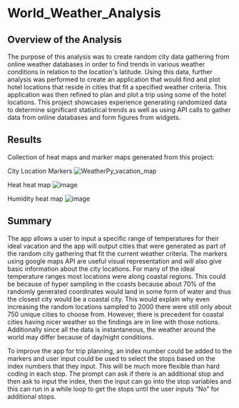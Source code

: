 # World_Weather_Analysis

## Overview of the Analysis
The purpose of this analysis was to create random city data gathering from online weather databases in order to find trends in various weather conditions in relation to the location's latitude. Using this data, further analysis was performed to create an application that would find and plot hotel locations that reside in cities that fit a specified weather criteria. This application was then refined to plan and plot a trip using some of the hotel locations. This project showcases experience generating randomized data to determine significant statistical trends as well as using API calls to gather data from online databases and form figures from widgets.

## Results
Collection of heat maps and marker maps generated from this project:

City Location Markers
![WeatherPy_vacation_map](https://user-images.githubusercontent.com/103979048/177433542-bfbcd2fe-a9bb-4fd8-b72d-5c7d28b18524.png)

Heat heat map
![image](https://user-images.githubusercontent.com/103979048/177434247-df9862bf-c812-4f47-a4f8-2ab0cfe06c89.png)

Humidity heat map
![image](https://user-images.githubusercontent.com/103979048/177434359-b73bc9fa-e4f5-4383-a3e5-c82602e28756.png)



## Summary
The app allows a user to input a specific range of temperatures for their ideal vacation and the app will output cities that were generated as part of the random city gathering that fit the current weather criteria. The markers using google maps API are useful visual representation and will also give basic information about the city locations. For many of the ideal temperature ranges most locations were along coastal regions. This could be because of hyper sampling in the coasts because about 70% of the randomly generated coordinates would land in some form of water and thus the closest city would be a coastal city. This would explain why even increasing the random locations sampled to 2000 there were still only about 750 unique cities to choose from. However, there is precedent for coastal cities having nicer weather so the findings are in line with those notions. Additionally since all the data is instantaneous, the weather around the world may differ because of day/night conditions.

To improve the app for trip planning, an index number could be added to the markers and user input could be used to select the stops based on the index numbers that they input. This will be much more flexible than hard coding in each stop. The prompt can ask if there is an additional stop and then ask to input the index, then the input can go into the stop variables and this can run in a while loop to get the stops until the user inputs “No” for additional stops. 

